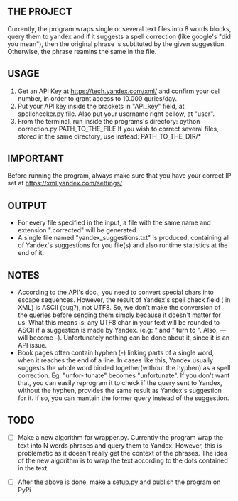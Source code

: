## THE PROJECT
Currently, the program wraps single or several text files into 8 words blocks, query them to yandex and if it suggests a spell correction (like google's "did you mean"), then the original phrase is subtituted by the given suggestion. Otherwise, the phrase reamins the same in the file.

## USAGE
1. Get an API Key at https://tech.yandex.com/xml/ and confirm your cel number, in order to grant access to 10.000 quries/day.
2. Put your API key inside the brackets  in "API_key" field, at spellchecker.py file. Also put your username right bellow, at "user".
3. From the terminal, run inside the programs's directory: python correction.py PATH_TO_THE_FILE
If you wish to correct several files, stored in the same directory, use instead: PATH_TO_THE_DIR/*

## IMPORTANT
Before running the program, always make sure that you have your correct IP set at https://xml.yandex.com/settings/

## OUTPUT
- For every file specified in the input, a file with the same name and extension ".corrected" will be generated.
- A single file named "yandex_suggestions.txt" is produced, containing all of Yandex's suggestions for you file(s)
and also runtime statistics at the end of it.

## NOTES
- According to the API's doc., you need to convert special chars into escape sequences.
However, the result of Yandex's spell check field (<text> in XML) is ASCII (bug?), not UTF8. So, we don't make
the conversion of the queries before sending them simply because it doesn't matter for us.
What this means is: any UTF8 char in your text will be rounded to ASCII if a suggestion is made by Yandex.
(e.g: “ and ” turn to ". Also, — will become -).
Unfortunately nothing can be done about it, since it is an API issue.
- Book pages often contain hyphen (-) linking parts of a single word, when it reaches the end of a line. In cases like this, Yandex usually suggests the whole word binded together(without the hyphen) as a spell correction. Eg: "unfor- tunate" becomes "unfortunate".
If you don't want that, you can easily reprogram it to check if the query sent to Yandex, without the hyphen, provides the same result as Yandex's suggestion for it. If so, you can mantain the former query instead of the suggestion.

## TODO
- [ ] Make a new algorithm for wrapper.py. Currently the program wrap the text into N words phrases and query them to Yandex.
	  However, this is problematic as it doesn't really get the context of the phrases.
	  The idea of the new algorithm is to wrap the text according to the dots contained in the text.
- [ ] After the above is done, make a setup.py and publish the program on PyPi


